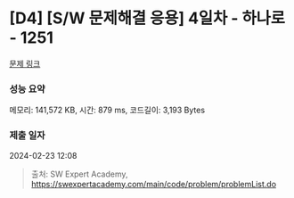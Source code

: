 # [D4] [S/W 문제해결 응용] 4일차 - 하나로 - 1251 

[문제 링크](https://swexpertacademy.com/main/code/problem/problemDetail.do?contestProbId=AV15StKqAQkCFAYD) 

### 성능 요약

메모리: 141,572 KB, 시간: 879 ms, 코드길이: 3,193 Bytes

### 제출 일자

2024-02-23 12:08



> 출처: SW Expert Academy, https://swexpertacademy.com/main/code/problem/problemList.do